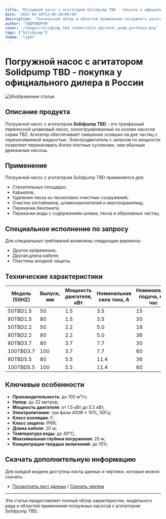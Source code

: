 ```yaml
---
title: 'Погружной насос с агитатором Solidpump TBD - покупка у официального дилера в России'
date: '2025-04-10T13:06:38+08:00'
description: 'Технический обзор и областей применения погружного насоса с агитатором Solidpump TBD для перекачивания суспензий.'
author: 'ГИДРОФОРУМ'
cover: '/images/solidpump_tbd_submersible_agitator_pump_purchase.png'
tags: ["Solidpump"]
theme: 'light'
---
```


# Погружной насос с агитатором Solidpump TBD - покупка у официального дилера в России

![Изображение статьи](/images/solidpump_tbd_submersible_agitator_pump_purchase.png)

## Описание продукта
Погружной насос с агитатором **Solidpump TBD** - это трехфазный переносной шламовый насос, сконструированный на основе насосов серии TBZ. Агитатор обеспечивает смешение осевших на дне частиц с перекачиваемой жидкостью. Электродвигатель с запасом по мощности позволяет перекачивать более плотные суспензии, чем обычные дренажные насосы.

## Применение
Погружной насос с агитатором Solidpump TBD применяется для:
- Строительных площадок;
- Карьеров;
- Удаления песка из песколовок очистных сооружений;
- Очистки отстойников, шламонакопителей и хвостохранилищ;
- Перекачки бентонита;
- Перекачки воды с содержанием шлама, песка и абразивных частиц.

## Специальное исполнение по запросу
Для специальных требований возможны следующие варианты:
- Другое напряжение;
- Другая длина кабеля;
- Пластины анодной защиты.

## Технические характеристики

| Модель (50HZ) | Выпуск, мм | Мощность двигателя, кВт | Номинальная сила тока, A | Номинальная подача, м³/час | Номинальный напор, м | Максимальная подача, м³/час | Максимальный напор, м | Свободный проход, мм |
|---------------|------------|-------------------------|---------------------------|----------------------------|----------------------|------------------------------|-----------------------|---------------------|
| 50TBD1.5      | 50         | 1.5                     | 3.5                       | 15                         | 15                   | 30                           | 20                    | 10                  |
| 80TBD1.5      | 80         | 1.5                     | 3.5                       | 30                         | 7                    | 42                           | 14                    | 10                  |
| 50TBD2.2      | 50         | 2.2                     | 5.0                       | 18                         | 19                   | 30                           | 25                    | 10                  |
| 80TBD2.2      | 80         | 2.2                     | 5.0                       | 36                         | 11                   | 52                           | 17                    | 10                  |
| 80TBD3.7      | 80         | 3.7                     | 7.7                       | 30                         | 20                   | 60                           | 30                    | 10                  |
| 100TBD3.7     | 100        | 3.7                     | 7.7                       | 60                         | 11                   | 90                           | 18                    | 10                  |
| 80TBD5.5      | 80         | 5.5                     | 11.4                      | 36                         | 24                   | 74                           | 32                    | 10                  |
| 100TBD5.5     | 100        | 5.5                     | 11.4                      | 60                         | 14                   | 100                          | 22                    | 10                  |

## Ключевые особенности
- **Производительность**: до 100 м³/ч;
- **Напор**: до 32 метров;
- **Мощность двигателя**: от 1.5 кВт до 5.5 кВт;
- **Электропитание**: три фазы 400В ± 10%, 50Гц;
- **Класс изоляции**: F;
- **Класс защиты**: IP68;
- **Длина кабеля**: 20 м;
- **Температура воды**: до 40°С;
- **Максимальная глубина погружения**: 25 м;
- **Концентрация твердых включений**: до 15%.

## Скачать дополнительную информацию
Для каждой модели доступны листы данных и чертежи, которые можно скачать:
- [Посмотреть лист данных](#) / [Скачать чертеж](#)

---

Эта статья предоставляет полный обзор характеристик, модельного ряда и областей применения погружных насосов с агитатором Solidpump TBD.
